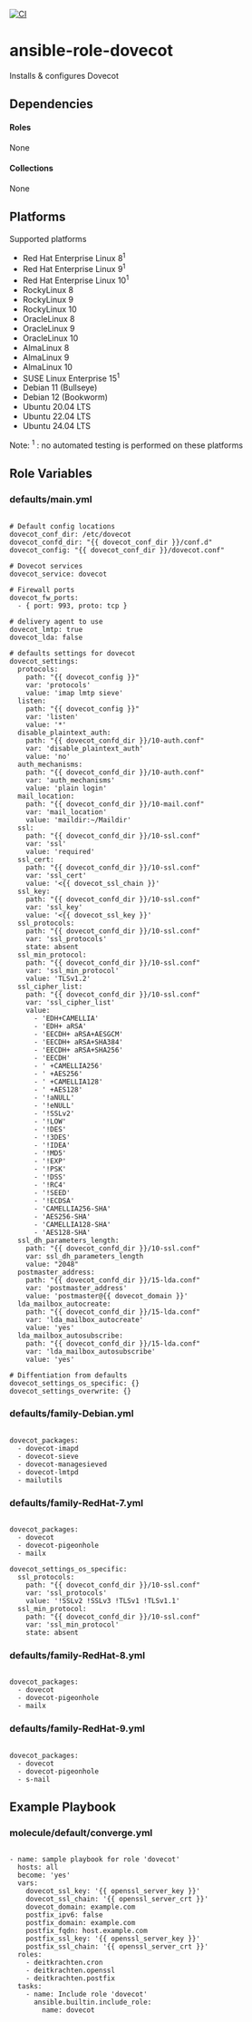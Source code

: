 [![CI](https://github.com/de-it-krachten/ansible-role-dovecot/workflows/CI/badge.svg?event=push)](https://github.com/de-it-krachten/ansible-role-dovecot/actions?query=workflow%3ACI)


# ansible-role-dovecot

Installs & configures Dovecot



## Dependencies

#### Roles
None

#### Collections
None

## Platforms

Supported platforms

- Red Hat Enterprise Linux 8<sup>1</sup>
- Red Hat Enterprise Linux 9<sup>1</sup>
- Red Hat Enterprise Linux 10<sup>1</sup>
- RockyLinux 8
- RockyLinux 9
- RockyLinux 10
- OracleLinux 8
- OracleLinux 9
- OracleLinux 10
- AlmaLinux 8
- AlmaLinux 9
- AlmaLinux 10
- SUSE Linux Enterprise 15<sup>1</sup>
- Debian 11 (Bullseye)
- Debian 12 (Bookworm)
- Ubuntu 20.04 LTS
- Ubuntu 22.04 LTS
- Ubuntu 24.04 LTS

Note:
<sup>1</sup> : no automated testing is performed on these platforms

## Role Variables
### defaults/main.yml
<pre><code>
# Default config locations
dovecot_conf_dir: /etc/dovecot
dovecot_confd_dir: "{{ dovecot_conf_dir }}/conf.d"
dovecot_config: "{{ dovecot_conf_dir }}/dovecot.conf"

# Dovecot services
dovecot_service: dovecot

# Firewall ports
dovecot_fw_ports:
  - { port: 993, proto: tcp }

# delivery agent to use
dovecot_lmtp: true
dovecot_lda: false

# defaults settings for dovecot
dovecot_settings:
  protocols:
    path: "{{ dovecot_config }}"
    var: 'protocols'
    value: 'imap lmtp sieve'
  listen:
    path: "{{ dovecot_config }}"
    var: 'listen'
    value: '*'
  disable_plaintext_auth:
    path: "{{ dovecot_confd_dir }}/10-auth.conf"
    var: 'disable_plaintext_auth'
    value: 'no'
  auth_mechanisms:
    path: "{{ dovecot_confd_dir }}/10-auth.conf"
    var: 'auth_mechanisms'
    value: 'plain login'
  mail_location:
    path: "{{ dovecot_confd_dir }}/10-mail.conf"
    var: 'mail_location'
    value: 'maildir:~/Maildir'
  ssl:
    path: "{{ dovecot_confd_dir }}/10-ssl.conf"
    var: 'ssl'
    value: 'required'
  ssl_cert:
    path: "{{ dovecot_confd_dir }}/10-ssl.conf"
    var: 'ssl_cert'
    value: '<{{ dovecot_ssl_chain }}'
  ssl_key:
    path: "{{ dovecot_confd_dir }}/10-ssl.conf"
    var: 'ssl_key'
    value: '<{{ dovecot_ssl_key }}'
  ssl_protocols:
    path: "{{ dovecot_confd_dir }}/10-ssl.conf"
    var: 'ssl_protocols'
    state: absent
  ssl_min_protocol:
    path: "{{ dovecot_confd_dir }}/10-ssl.conf"
    var: 'ssl_min_protocol'
    value: 'TLSv1.2'
  ssl_cipher_list:
    path: "{{ dovecot_confd_dir }}/10-ssl.conf"
    var: 'ssl_cipher_list'
    value:
      - 'EDH+CAMELLIA'
      - 'EDH+ aRSA'
      - 'EECDH+ aRSA+AESGCM'
      - 'EECDH+ aRSA+SHA384'
      - 'EECDH+ aRSA+SHA256'
      - 'EECDH'
      - ' +CAMELLIA256'
      - ' +AES256'
      - ' +CAMELLIA128'
      - ' +AES128'
      - '!aNULL'
      - '!eNULL'
      - '!SSLv2'
      - '!LOW'
      - '!DES'
      - '!3DES'
      - '!IDEA'
      - '!MD5'
      - '!EXP'
      - '!PSK'
      - '!DSS'
      - '!RC4'
      - '!SEED'
      - '!ECDSA'
      - 'CAMELLIA256-SHA'
      - 'AES256-SHA'
      - 'CAMELLIA128-SHA'
      - 'AES128-SHA'
  ssl_dh_parameters_length:
    path: "{{ dovecot_confd_dir }}/10-ssl.conf"
    var: ssl_dh_parameters_length
    value: "2048"
  postmaster_address:
    path: "{{ dovecot_confd_dir }}/15-lda.conf"
    var: 'postmaster_address'
    value: 'postmaster@{{ dovecot_domain }}'
  lda_mailbox_autocreate:
    path: "{{ dovecot_confd_dir }}/15-lda.conf"
    var: 'lda_mailbox_autocreate'
    value: 'yes'
  lda_mailbox_autosubscribe:
    path: "{{ dovecot_confd_dir }}/15-lda.conf"
    var: 'lda_mailbox_autosubscribe'
    value: 'yes'

# Diffentiation from defaults
dovecot_settings_os_specific: {}
dovecot_settings_overwrite: {}
</pre></code>

### defaults/family-Debian.yml
<pre><code>
dovecot_packages:
  - dovecot-imapd
  - dovecot-sieve
  - dovecot-managesieved
  - dovecot-lmtpd
  - mailutils
</pre></code>

### defaults/family-RedHat-7.yml
<pre><code>
dovecot_packages:
  - dovecot
  - dovecot-pigeonhole
  - mailx

dovecot_settings_os_specific:
  ssl_protocols:
    path: "{{ dovecot_confd_dir }}/10-ssl.conf"
    var: 'ssl_protocols'
    value: '!SSLv2 !SSLv3 !TLSv1 !TLSv1.1'
  ssl_min_protocol:
    path: "{{ dovecot_confd_dir }}/10-ssl.conf"
    var: 'ssl_min_protocol'
    state: absent
</pre></code>

### defaults/family-RedHat-8.yml
<pre><code>
dovecot_packages:
  - dovecot
  - dovecot-pigeonhole
  - mailx
</pre></code>

### defaults/family-RedHat-9.yml
<pre><code>
dovecot_packages:
  - dovecot
  - dovecot-pigeonhole
  - s-nail
</pre></code>




## Example Playbook
### molecule/default/converge.yml
<pre><code>
- name: sample playbook for role 'dovecot'
  hosts: all
  become: 'yes'
  vars:
    dovecot_ssl_key: '{{ openssl_server_key }}'
    dovecot_ssl_chain: '{{ openssl_server_crt }}'
    dovecot_domain: example.com
    postfix_ipv6: false
    postfix_domain: example.com
    postfix_fqdn: host.example.com
    postfix_ssl_key: '{{ openssl_server_key }}'
    postfix_ssl_chain: '{{ openssl_server_crt }}'
  roles:
    - deitkrachten.cron
    - deitkrachten.openssl
    - deitkrachten.postfix
  tasks:
    - name: Include role 'dovecot'
      ansible.builtin.include_role:
        name: dovecot
</pre></code>

